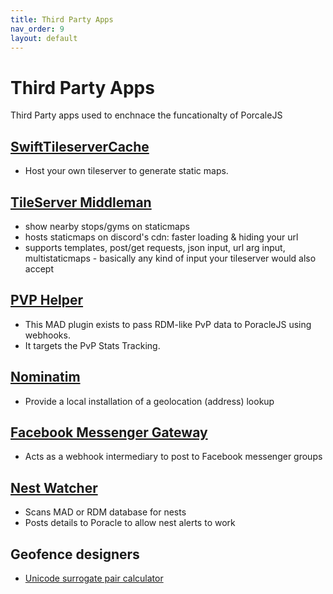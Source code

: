 ```yaml
---
title: Third Party Apps
nav_order: 9
layout: default
---
```


# Third Party Apps
Third Party apps used to enchnace the funcationalty of PorcaleJS

## [SwiftTileserverCache](https://github.com/123FLO321/SwiftTileserverCache)

* Host your own tileserver to generate static maps. 

## [TileServer Middleman](https://github.com/ccev/tileserver-middleman)
- show nearby stops/gyms on staticmaps
- hosts staticmaps on discord's cdn: faster loading & hiding your url
- supports templates, post/get requests, json input, url arg input, multistaticmaps - basically any kind of input your tileserver would also accept

## [PVP Helper](https://github.com/crhbetz/mp-poraclePvpHelper)
- This MAD plugin exists to pass RDM-like PvP data to PoracleJS using webhooks. 
- It targets the PvP Stats Tracking.

## [Nominatim](https://github.com/mediagis/nominatim-docker)
* Provide a local installation of a geolocation (address) lookup 

## [Facebook Messenger Gateway](https://github.com/jfberry/poracle-facebook-hook)

* Acts as a webhook intermediary to post to Facebook messenger groups

## [Nest Watcher](https://ccev.github.io/nestwatcher/)

* Scans MAD or RDM database for nests
* Posts details to Poracle to allow nest alerts to work

## Geofence designers

* [Unicode surrogate pair calculator](http://www.russellcottrell.com/greek/utilities/SurrogatePairCalculator.htm)




